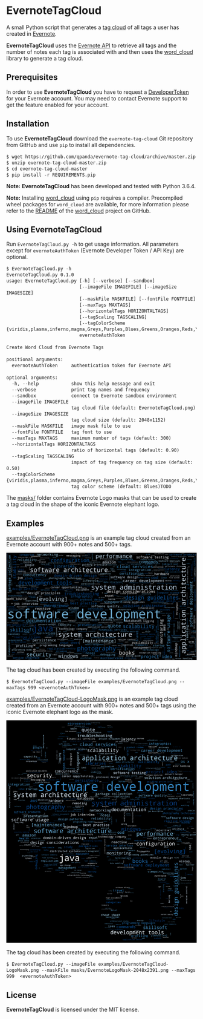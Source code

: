 EvernoteTagCloud
================
A small Python script that generates a [tag cloud](https://en.wikipedia.org/wiki/Tag_cloud) of all tags a user has created in [Evernote](https://evernote.com/).

**EvernoteTagCloud** uses the [Evernote API](http://dev.evernote.com/doc/) to retrieve all tags and the number of notes each tag is associated with and then uses the [word_cloud](http://amueller.github.io/word_cloud/) library to generate a tag cloud.

## Prerequisites
In order to use **EvernoteTagCloud** you have to request a [DeveloperToken](https://www.evernote.com/api/DeveloperToken.action) for your Evernote account. You may need to contact Evernote support to get the feature enabled for your account.

## Installation
To use **EvernoteTagCloud** download the ``evernote-tag-cloud`` Git repository from GitHub and use ``pip`` to install all dependencies.
  
    $ wget https://github.com/qpanda/evernote-tag-cloud/archive/master.zip
    $ unzip evernote-tag-cloud-master.zip
	$ cd evernote-tag-cloud-master
    $ pip install -r REQUIREMENTS.pip

**Note:** **EvernoteTagCloud** has been developed and tested with Python 3.6.4.

**Note:** Installing [word_cloud](http://amueller.github.io/word_cloud/) using ``pip`` requires a compiler. Precompiled wheel packages for ``word_cloud`` are available, for more information please refer to the [README](https://github.com/amueller/word_cloud/blob/master/README.md) of the [word_cloud](https://github.com/amueller/word_cloud) project on GitHub.

## Using EvernoteTagCloud
Run ```EvernoteTagCloud.py -h``` to get usage information. All parameters except for ``evernoteAuthToken`` (Evernote Developer Token / API Key) are optional.

    $ EvernoteTagCloud.py -h
    EvernoteTagCloud.py 0.1.0
    usage: EvernoteTagCloud.py [-h] [--verbose] [--sandbox]
                               [--imageFile IMAGEFILE] [--imageSize IMAGESIZE]
                               [--maskFile MASKFILE] [--fontFile FONTFILE]
                               [--maxTags MAXTAGS]
                               [--horizontalTags HORIZONTALTAGS]
                               [--tagScaling TAGSCALING]
                               [--tagColorScheme {viridis,plasma,inferno,magma,Greys,Purples,Blues,Greens,Oranges,Reds,YlOrBr,YlOrRd,OrRd,PuRd,RdPu,BuPu,GnBu,PuBu,YlGnBu,PuBuGn,BuGn,YlGn,binary,gist_yarg,gist_gray,gray,bone,pink,spring,summer,autumn,winter,cool,Wistia,hot,afmhot,gist_heat,copper,PiYG,PRGn,BrBG,PuOr,RdGy,RdBu,RdYlBu,RdYlGn,Spectral,coolwarm,bwr,seismic,Pastel1,Pastel2,Paired,Accent,Dark2,Set1,Set2,Set3,tab10,tab20,tab20b,tab20c,flag,prism,ocean,gist_earth,terrain,gist_stern,gnuplot,gnuplot2,CMRmap,cubehelix,brg,hsv,gist_rainbow,rainbow,jet,nipy_spectral,gist_ncar}]
                               evernoteAuthToken
     
    Create Word Cloud from Evernote Tags
     
    positional arguments:
      evernoteAuthToken     authentication token for Evernote API
     
    optional arguments:
      -h, --help            show this help message and exit
      --verbose             print tag names and frequency
      --sandbox             connect to Evernote sandbox environment
      --imageFile IMAGEFILE
                            tag cloud file (default: EvernoteTagCloud.png)
      --imageSize IMAGESIZE
                            tag cloud size (default: 2048x1152)
      --maskFile MASKFILE   image mask file to use
      --fontFile FONTFILE   tag font to use
      --maxTags MAXTAGS     maximum number of tags (default: 300)
      --horizontalTags HORIZONTALTAGS
                            ratio of horizontal tags (default: 0.90)
      --tagScaling TAGSCALING
                            impact of tag frequency on tag size (default: 0.50)
      --tagColorScheme {viridis,plasma,inferno,magma,Greys,Purples,Blues,Greens,Oranges,Reds,YlOrBr,YlOrRd,OrRd,PuRd,RdPu,BuPu,GnBu,PuBu,YlGnBu,PuBuGn,BuGn,YlGn,binary,gist_yarg,gist_gray,gray,bone,pink,spring,summer,autumn,winter,cool,Wistia,hot,afmhot,gist_heat,copper,PiYG,PRGn,BrBG,PuOr,RdGy,RdBu,RdYlBu,RdYlGn,Spectral,coolwarm,bwr,seismic,Pastel1,Pastel2,Paired,Accent,Dark2,Set1,Set2,Set3,tab10,tab20,tab20b,tab20c,flag,prism,ocean,gist_earth,terrain,gist_stern,gnuplot,gnuplot2,CMRmap,cubehelix,brg,hsv,gist_rainbow,rainbow,jet,nipy_spectral,gist_ncar}
                            tag color scheme (default: Blues)TODO

The [masks/](masks/) folder contains Evernote Logo masks that can be used to create a tag cloud in the shape of the iconic Evernote elephant logo.

## Examples
[examples/EvernoteTagCloud.png](examples/EvernoteTagCloud.png) is an example tag cloud created from an Evernote account with 900+ notes and 500+ tags.

![EvernoteTagCloudExample](examples/EvernoteTagCloud.png)

The tag cloud has been created by executing the following command.

    $ EvernoteTagCloud.py --imageFile examples/EvernoteTagCloud.png --maxTags 999 <evernoteAuthToken>

[examples/EvernoteTagCloud-LogoMask.png](examples/EvernoteTagCloud-LogoMask.png) is an example tag cloud created from an Evernote account with 900+ notes and 500+ tags using the iconic Evernote elephant
logo as the mask.

![EvernoteTagCloud-LogoMask](examples/EvernoteTagCloud-LogoMask.png) 

The tag cloud has been created by executing the following command.

    $ EvernoteTagCloud.py --imageFile examples/EvernoteTagCloud-LogoMask.png --maskFile masks/EvernoteLogoMask-2048x2391.png --maxTags 999  <evernoteAuthToken>

## License
**EvernoteTagCloud** is licensed under the MIT license.